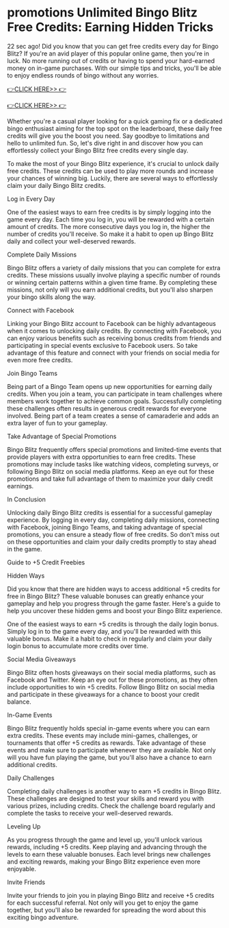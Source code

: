 # promotions Unlimited Bingo Blitz Free Credits: Earning Hidden Tricks


22 sec ago! Did you know that you can get free credits every day for Bingo Blitz? If you're an avid player of this popular online game, then you're in luck. No more running out of credits or having to spend your hard-earned money on in-game purchases. With our simple tips and tricks, you'll be able to enjoy endless rounds of bingo without any worries.



[👉CLICK HERE>> 👉](https://appbitly.com/bingo-new) 



[👉CLICK HERE>> 👉](https://appbitly.com/bingo-new)



Whether you're a casual player looking for a quick gaming fix or a dedicated bingo enthusiast aiming for the top spot on the leaderboard, these daily free credits will give you the boost you need. Say goodbye to limitations and hello to unlimited fun. So, let's dive right in and discover how you can effortlessly collect your Bingo Blitz free credits every single day.

To make the most of your Bingo Blitz experience, it's crucial to unlock daily free credits. These credits can be used to play more rounds and increase your chances of winning big. Luckily, there are several ways to effortlessly claim your daily Bingo Blitz credits.

Log in Every Day

One of the easiest ways to earn free credits is by simply logging into the game every day. Each time you log in, you will be rewarded with a certain amount of credits. The more consecutive days you log in, the higher the number of credits you'll receive. So make it a habit to open up Bingo Blitz daily and collect your well-deserved rewards.

Complete Daily Missions

Bingo Blitz offers a variety of daily missions that you can complete for extra credits. These missions usually involve playing a specific number of rounds or winning certain patterns within a given time frame. By completing these missions, not only will you earn additional credits, but you'll also sharpen your bingo skills along the way.

Connect with Facebook

Linking your Bingo Blitz account to Facebook can be highly advantageous when it comes to unlocking daily credits. By connecting with Facebook, you can enjoy various benefits such as receiving bonus credits from friends and participating in special events exclusive to Facebook users. So take advantage of this feature and connect with your friends on social media for even more free credits.

Join Bingo Teams

Being part of a Bingo Team opens up new opportunities for earning daily credits. When you join a team, you can participate in team challenges where members work together to achieve common goals. Successfully completing these challenges often results in generous credit rewards for everyone involved. Being part of a team creates a sense of camaraderie and adds an extra layer of fun to your gameplay.

Take Advantage of Special Promotions

Bingo Blitz frequently offers special promotions and limited-time events that provide players with extra opportunities to earn free credits. These promotions may include tasks like watching videos, completing surveys, or following Bingo Blitz on social media platforms. Keep an eye out for these promotions and take full advantage of them to maximize your daily credit earnings.

In Conclusion

Unlocking daily Bingo Blitz credits is essential for a successful gameplay experience. By logging in every day, completing daily missions, connecting with Facebook, joining Bingo Teams, and taking advantage of special promotions, you can ensure a steady flow of free credits. So don't miss out on these opportunities and claim your daily credits promptly to stay ahead in the game.

Guide to +5 Credit Freebies

Hidden Ways

Did you know that there are hidden ways to access additional +5 credits for free in Bingo Blitz? These valuable bonuses can greatly enhance your gameplay and help you progress through the game faster. Here's a guide to help you uncover these hidden gems and boost your Bingo Blitz experience.

One of the easiest ways to earn +5 credits is through the daily login bonus. Simply log in to the game every day, and you'll be rewarded with this valuable bonus. Make it a habit to check in regularly and claim your daily login bonus to accumulate more credits over time.

Social Media Giveaways

Bingo Blitz often hosts giveaways on their social media platforms, such as Facebook and Twitter. Keep an eye out for these promotions, as they often include opportunities to win +5 credits. Follow Bingo Blitz on social media and participate in these giveaways for a chance to boost your credit balance.

In-Game Events

Bingo Blitz frequently holds special in-game events where you can earn extra credits. These events may include mini-games, challenges, or tournaments that offer +5 credits as rewards. Take advantage of these events and make sure to participate whenever they are available. Not only will you have fun playing the game, but you'll also have a chance to earn additional credits.

Daily Challenges

Completing daily challenges is another way to earn +5 credits in Bingo Blitz. These challenges are designed to test your skills and reward you with various prizes, including credits. Check the challenge board regularly and complete the tasks to receive your well-deserved rewards.

Leveling Up

As you progress through the game and level up, you'll unlock various rewards, including +5 credits. Keep playing and advancing through the levels to earn these valuable bonuses. Each level brings new challenges and exciting rewards, making your Bingo Blitz experience even more enjoyable.

Invite Friends

Invite your friends to join you in playing Bingo Blitz and receive +5 credits for each successful referral. Not only will you get to enjoy the game together, but you'll also be rewarded for spreading the word about this exciting bingo adventure.




